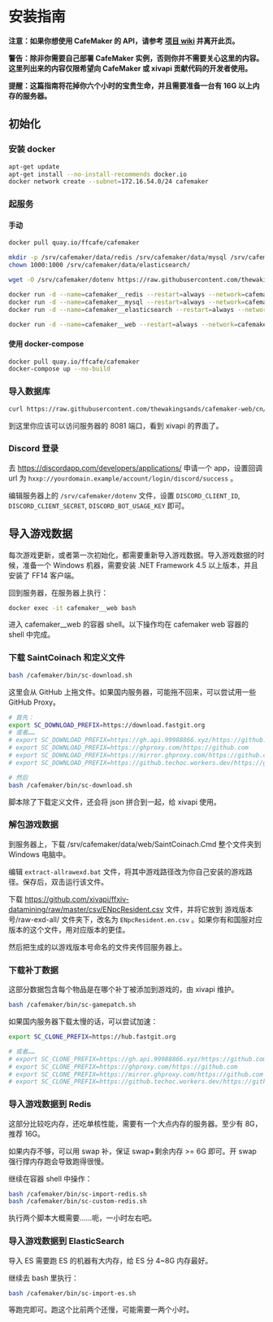 # 安装指南

**注意：如果你想使用 CafeMaker 的 API，请参考 [项目 wiki](https://github.com/thewakingsands/cafemaker/wiki) 并离开此页。**

**警告：除非你需要自己部署 CafeMaker 实例，否则你并不需要关心这里的内容。这里列出来的内容仅限希望向 CafeMaker 或 xivapi 贡献代码的开发者使用。**

**提醒：这篇指南将花掉你六个小时的宝贵生命，并且需要准备一台有 16G 以上内存的服务器。**

## 初始化

### 安装 docker

```bash
apt-get update
apt-get install --no-install-recommends docker.io
docker network create --subnet=172.16.54.0/24 cafemaker 
```

### 起服务

#### 手动

```bash
docker pull quay.io/ffcafe/cafemaker

mkdir -p /srv/cafemaker/data/redis /srv/cafemaker/data/mysql /srv/cafemaker/data/elasticsearch /srv/cafemaker/data/web
chown 1000:1000 /srv/cafemaker/data/elasticsearch/

wget -O /srv/cafemaker/dotenv https://raw.githubusercontent.com/thewakingsands/cafemaker-web/cn/.env.dist

docker run -d --name=cafemaker__redis --restart=always --network=cafemaker -v /srv/cafemaker/data/redis:/data redis
docker run -d --name=cafemaker__mysql --restart=always --network=cafemaker -v /srv/cafemaker/data/mysql:/var/lib/mysql -e MYSQL_ROOT_PASSWORD=root mysql:5.7
docker run -d --name=cafemaker__elasticsearch --restart=always --network=cafemaker -e "discovery.type=single-node" -e "ES_JAVA_OPTS=-Xms4G -Xmx4G" -v /srv/cafemaker/data/elasticsearch:/usr/share/elasticsearch/data elasticsearch:6.8.1

docker run -d --name=cafemaker__web --restart=always --network=cafemaker -p 8081:80 -v /srv/cafemaker/data/web:/vagrant/data -v /srv/cafemaker/dotenv:/vagrant/.env quay.io/ffcafe/cafemaker
```

#### 使用 docker-compose

```bash
docker pull quay.io/ffcafe/cafemaker
docker-compose up --no-build
```

### 导入数据库

```bash
curl https://raw.githubusercontent.com/thewakingsands/cafemaker-web/cn/vm/Database.sql | docker exec -i cafemaker__mysql mysql -uroot -proot
```

到这里你应该可以访问服务器的 8081 端口，看到 xivapi 的界面了。

### Discord 登录

去 https://discordapp.com/developers/applications/ 申请一个 app，设置回调 url 为 `hxxp://yourdomain.example/account/login/discord/success` 。

编辑服务器上的 `/srv/cafemaker/dotenv` 文件，设置 `DISCORD_CLIENT_ID`, `DISCORD_CLIENT_SECRET`, `DISCORD_BOT_USAGE_KEY` 即可。

## 导入游戏数据

每次游戏更新，或者第一次初始化，都需要重新导入游戏数据。导入游戏数据的时候，准备一个 Windows 机器，需要安装 .NET Framework 4.5 以上版本，并且安装了 FF14 客户端。

回到服务器，在服务器上执行：

```bash
docker exec -it cafemaker__web bash
```

进入 cafemaker__web 的容器 shell。以下操作均在 cafemaker web 容器的 shell 中完成。

### 下载 SaintCoinach 和定义文件

```bash
bash /cafemaker/bin/sc-download.sh
```

这里会从 GitHub 上拖文件。如果国内服务器，可能拖不回来，可以尝试用一些 GitHub Proxy。

```bash
# 首先：
export SC_DOWNLOAD_PREFIX=https://download.fastgit.org
# 或者……
# export SC_DOWNLOAD_PREFIX=https://gh.api.99988866.xyz/https://github.com
# export SC_DOWNLOAD_PREFIX=https://ghproxy.com/https://github.com
# export SC_DOWNLOAD_PREFIX=https://mirror.ghproxy.com/https://github.com
# export SC_DOWNLOAD_PREFIX=https://github.techoc.workers.dev/https://github.com

# 然后
bash /cafemaker/bin/sc-download.sh
```

脚本除了下载定义文件，还会将 json 拼合到一起，给 xivapi 使用。

### 解包游戏数据

到服务器上，下载 /srv/cafemaker/data/web/SaintCoinach.Cmd 整个文件夹到 Windows 电脑中。

编辑 `extract-allrawexd.bat` 文件，将其中游戏路径改为你自己安装的游戏路径。保存后，双击运行该文件。

下载 https://github.com/xivapi/ffxiv-datamining/raw/master/csv/ENpcResident.csv 文件，并将它放到 游戏版本号/raw-exd-all/ 文件夹下，改名为 `ENpcResident.en.csv` 。如果你有和国服对应版本的这个文件，用对应版本的更佳。

然后把生成的以游戏版本号命名的文件夹传回服务器上。

### 下载补丁数据

这部分数据包含每个物品是在哪个补丁被添加到游戏的，由 xivapi 维护。

```bash
bash /cafemaker/bin/sc-gamepatch.sh
```

如果国内服务器下载太慢的话，可以尝试加速：

```bash
export SC_CLONE_PREFIX=https://hub.fastgit.org

# 或者……
# export SC_CLONE_PREFIX=https://gh.api.99988866.xyz/https://github.com
# export SC_CLONE_PREFIX=https://ghproxy.com/https://github.com
# export SC_CLONE_PREFIX=https://mirror.ghproxy.com/https://github.com
# export SC_CLONE_PREFIX=https://github.techoc.workers.dev/https://github.com
```

### 导入游戏数据到 Redis

这部分比较吃内存，还吃单核性能，需要有一个大点内存的服务器。至少有 8G，推荐 16G。

如果内存不够，可以用 swap 补，保证 swap+剩余内存 >= 6G 即可。开 swap 强行撑内存跑会导致跑得很慢。

继续在容器 shell 中操作：

```bash
bash /cafemaker/bin/sc-import-redis.sh
bash /cafemaker/bin/sc-custom-redis.sh
```

执行两个脚本大概需要……呃，一小时左右吧。

### 导入游戏数据到 ElasticSearch

导入 ES 需要跑 ES 的机器有大内存，给 ES 分 4~8G 内存最好。

继续去 bash 里执行：

```bash
bash /cafemaker/bin/sc-import-es.sh
```

等跑完即可。跑这个比前两个还慢，可能需要一两个小时。
